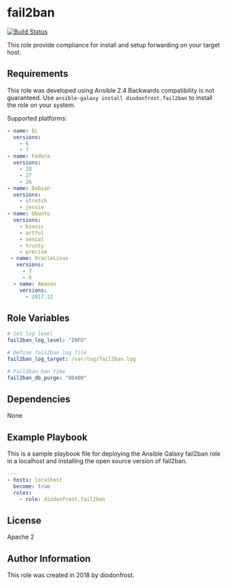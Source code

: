 # fail2ban

[![Build Status](https://travis-ci.org/diodonfrost/ansible-role-fail2ban.svg?branch=master)](https://travis-ci.org/diodonfrost/ansible-role-fail2ban)

This role provide compliance for install and setup forwarding on your target host.

## Requirements

This role was developed using Ansible 2.4 Backwards compatibility is not guaranteed.
Use `ansible-galaxy install diodonfrost.fail2ban` to install the role on your system.

Supported platforms:

```yaml
- name: EL
  versions:
    - 6
    - 7
- name: Fedora
  versions:
    - 28
    - 27
    - 26
- name: Debian
  versions:
    - stretch
    - jessie
- name: Ubuntu
  versions:
    - bionic
    - artful
    - xenial
    - trusty
    - precise
 - name: OracleLinux
   versions:
     - 7
     - 6
  - name: Amazon
    versions:
      - 2017.12
```

## Role Variables

```yaml
# Set log level
fail2ban_log_level: "INFO"

# Define fail2ban log file
fail2ban_log_target: /var/log/fail2ban.log

# Fail2ban ban time
fail2ban_db_purge: "86400"
```

## Dependencies

None

## Example Playbook

This is a sample playbook file for deploying the Ansible Galaxy fail2ban role in a localhost and installing the open source version of fail2ban.

```yaml
---
- hosts: localhost
  become: true
  roles:
    - role: diodonfrost.fail2ban
```


## License

Apache 2

## Author Information

This role was created in 2018 by diodonfrost.
